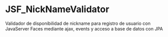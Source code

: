 # JSF_NickNameValidator
Validador de disponibilidad de nickname para registro de usuario con JavaServer Faces mediante ajax, events y acceso a base de datos con JPA 
